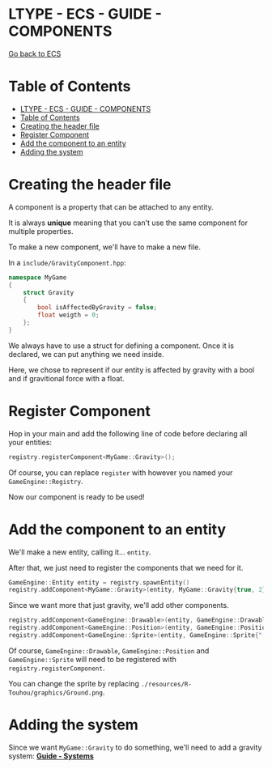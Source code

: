 # LTYPE - ECS - GUIDE - COMPONENTS

[Go back to ECS](../ECS.md)

# Table of Contents
- [LTYPE - ECS - GUIDE - COMPONENTS](#ltype---ecs---guide---components)
- [Table of Contents](#table-of-contents)
- [Creating the header file](#creating-the-header-file)
- [Register Component](#register-component)
- [Add the component to an entity](#add-the-component-to-an-entity)
- [Adding the system](#adding-the-system)

# Creating the header file

A component is a property that can be attached to any entity.

It is always **unique** meaning that you can't use the same component for multiple properties.

To make a new component, we'll have to make a new file.

In a `include/GravityComponent.hpp`:
```hpp
namespace MyGame
{
    struct Gravity
    {
        bool isAffectedByGravity = false;
        float weigth = 0;
    };
}
```

We always have to use a struct for defining a component. Once it is declared, we can put anything we need inside.

Here, we chose to represent if our entity is affected by gravity with a bool and if gravitional force with a float.

# Register Component

Hop in your main and add the following line of code before declaring all your entities:

```cpp
registry.registerComponent<MyGame::Gravity>();
```

Of course, you can replace `register` with however you named your `GameEngine::Registry`.

Now our component is ready to be used!

# Add the component to an entity

We'll make a new entity, calling it... `entity`.

After that, we just need to register the components that we need for it.

```cpp
GameEngine::Entity entity = registry.spawnEntity()
registry.addComponent<MyGame::Gravity>(entity, MyGame::Gravity{true, 2});
```

Since we want more that just gravity, we'll add other components.

```cpp
registry.addComponent<GameEngine::Drawable>(entity, GameEngine::Drawable{true});
registry.addComponent<GameEngine::Position>(entity, GameEngine::Position{100.0f, 100.0f});
registry.addComponent<GameEngine::Sprite>(entity, GameEngine::Sprite{"./resources/R-Touhou/graphics/Ground.png", sf::Sprite(), sf::Texture()});
```

Of course, `GameEngine::Drawable`, `GameEngine::Position` and `GameEngine::Sprite` will need to be registered with `registry.registerComponent`.

You can change the sprite by replacing `./resources/R-Touhou/graphics/Ground.png`.

# Adding the system

Since we want `MyGame::Gravity` to do something, we'll need to add a gravity system: [**Guide - Systems**](ecs/guides/SYSTEMS.md)